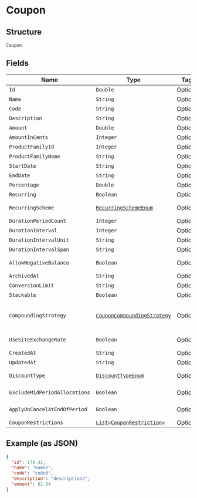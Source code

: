
# Coupon

## Structure

`Coupon`

## Fields

| Name | Type | Tags | Description | Getter | Setter |
|  --- | --- | --- | --- | --- | --- |
| `Id` | `Double` | Optional | - | Double getId() | setId(Double id) |
| `Name` | `String` | Optional | - | String getName() | setName(String name) |
| `Code` | `String` | Optional | - | String getCode() | setCode(String code) |
| `Description` | `String` | Optional | - | String getDescription() | setDescription(String description) |
| `Amount` | `Double` | Optional | - | Double getAmount() | setAmount(Double amount) |
| `AmountInCents` | `Integer` | Optional | - | Integer getAmountInCents() | setAmountInCents(Integer amountInCents) |
| `ProductFamilyId` | `Integer` | Optional | - | Integer getProductFamilyId() | setProductFamilyId(Integer productFamilyId) |
| `ProductFamilyName` | `String` | Optional | - | String getProductFamilyName() | setProductFamilyName(String productFamilyName) |
| `StartDate` | `String` | Optional | - | String getStartDate() | setStartDate(String startDate) |
| `EndDate` | `String` | Optional | - | String getEndDate() | setEndDate(String endDate) |
| `Percentage` | `Double` | Optional | - | Double getPercentage() | setPercentage(Double percentage) |
| `Recurring` | `Boolean` | Optional | - | Boolean getRecurring() | setRecurring(Boolean recurring) |
| `RecurringScheme` | [`RecurringSchemeEnum`](../../doc/models/recurring-scheme-enum.md) | Optional | - | RecurringSchemeEnum getRecurringScheme() | setRecurringScheme(RecurringSchemeEnum recurringScheme) |
| `DurationPeriodCount` | `Integer` | Optional | - | Integer getDurationPeriodCount() | setDurationPeriodCount(Integer durationPeriodCount) |
| `DurationInterval` | `Integer` | Optional | - | Integer getDurationInterval() | setDurationInterval(Integer durationInterval) |
| `DurationIntervalUnit` | `String` | Optional | - | String getDurationIntervalUnit() | setDurationIntervalUnit(String durationIntervalUnit) |
| `DurationIntervalSpan` | `String` | Optional | - | String getDurationIntervalSpan() | setDurationIntervalSpan(String durationIntervalSpan) |
| `AllowNegativeBalance` | `Boolean` | Optional | - | Boolean getAllowNegativeBalance() | setAllowNegativeBalance(Boolean allowNegativeBalance) |
| `ArchivedAt` | `String` | Optional | - | String getArchivedAt() | setArchivedAt(String archivedAt) |
| `ConversionLimit` | `String` | Optional | - | String getConversionLimit() | setConversionLimit(String conversionLimit) |
| `Stackable` | `Boolean` | Optional | - | Boolean getStackable() | setStackable(Boolean stackable) |
| `CompoundingStrategy` | [`CouponCompoundingStrategy`](../../doc/models/containers/coupon-compounding-strategy.md) | Optional | This is a container for any-of cases. | CouponCompoundingStrategy getCompoundingStrategy() | setCompoundingStrategy(CouponCompoundingStrategy compoundingStrategy) |
| `UseSiteExchangeRate` | `Boolean` | Optional | - | Boolean getUseSiteExchangeRate() | setUseSiteExchangeRate(Boolean useSiteExchangeRate) |
| `CreatedAt` | `String` | Optional | - | String getCreatedAt() | setCreatedAt(String createdAt) |
| `UpdatedAt` | `String` | Optional | - | String getUpdatedAt() | setUpdatedAt(String updatedAt) |
| `DiscountType` | [`DiscountTypeEnum`](../../doc/models/discount-type-enum.md) | Optional | - | DiscountTypeEnum getDiscountType() | setDiscountType(DiscountTypeEnum discountType) |
| `ExcludeMidPeriodAllocations` | `Boolean` | Optional | - | Boolean getExcludeMidPeriodAllocations() | setExcludeMidPeriodAllocations(Boolean excludeMidPeriodAllocations) |
| `ApplyOnCancelAtEndOfPeriod` | `Boolean` | Optional | - | Boolean getApplyOnCancelAtEndOfPeriod() | setApplyOnCancelAtEndOfPeriod(Boolean applyOnCancelAtEndOfPeriod) |
| `CouponRestrictions` | [`List<CouponRestriction>`](../../doc/models/coupon-restriction.md) | Optional | - | List<CouponRestriction> getCouponRestrictions() | setCouponRestrictions(List<CouponRestriction> couponRestrictions) |

## Example (as JSON)

```json
{
  "id": 179.42,
  "name": "name2",
  "code": "code0",
  "description": "description2",
  "amount": 62.64
}
```


